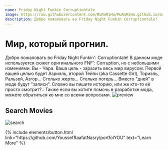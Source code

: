 ```yaml
---
name: Friday Night Funkin Corruptiontale
image: https://raw.githubusercontent.com/MuRaMiHa/MuRaMiHa.github.io/main/img/fnfcut.png
description: Добро пожаловать во Friday Night Funkin Corruptiontale!
---
```


# Мир, который прогнил.

Добро пожаловать во Friday Night Funkin': Corruptiontale! В данном моде используется сюжет оригинального FNF': Corruption, но с небольшими измениями. Вы - Чара. Ваша цель - заразить весь мир вирусом. Первой вашей целью будет Азриэль, второй Тейпи (aka Cassette Girl), Ториэль, Ральзей, Азгор... Столько жертв... Столько потерь... Вместо "дней" в моде будут "записи". Словно вы пишите историю, или же кто-то её просто смотрит?.. Также если вы хотите помочь в разработке мода, можете обратиться ко мне со всеми вопросами.
![preview](https://www.sketchappsources.com/resources/source-image/we-were-soldiers-landing-page-dbruggisser.jpg)

## Search Movies

![search](https://www.sketchappsources.com/resources/source-image/microsoft-windows-10-virtual-keyboard-diogo-sousa.png)

<p class="text-center">
{% include elements/button.html link="https://github.com/YoussefRaafatNasry/portfolYOU" text="Learn More" %}
</p>